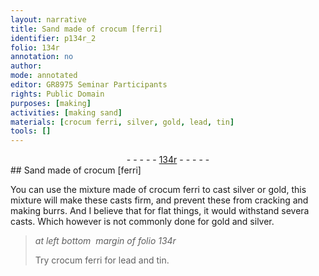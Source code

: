 ```yaml
---
layout: narrative
title: Sand made of crocum [ferri]
identifier: p134r_2
folio: 134r
annotation: no
author:
mode: annotated
editor: GR8975 Seminar Participants
rights: Public Domain
purposes: [making]
activities: [making sand]
materials: [crocum ferri, silver, gold, lead, tin]
tools: []
---
```


 <div class="folio" align="center">- - - - - <a href="http://gallica.bnf.fr/ark:/12148/btv1b10500001g/f273.image" target="_blank">134r</a> - - - - - </div> 
## Sand made of crocum [ferri]

  <span class="activity"></span> 
 You can use the mixture made of <span class="material">crocum ferri</span> to cast <span class="material">silver</span> or <span class="material">gold</span>, this mixture will make these casts firm, and prevent these from cracking and making burrs. And I believe that for flat things, it would withstand severa casts. Which however is not commonly done for <span class="material">gold</span> and <span class="material">silver</span>. 
 
> *at left bottom  margin of folio 134r*
> 
>  Try <span class="material">crocum ferri</span> for <span class="material">lead</span> and <span class="material">tin</span>. 
 